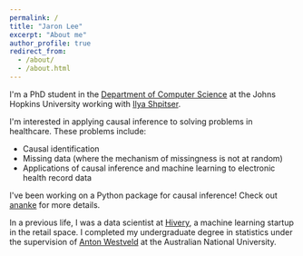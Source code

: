 ```yaml
---
permalink: /
title: "Jaron Lee"
excerpt: "About me"
author_profile: true
redirect_from: 
  - /about/
  - /about.html
---
```

I'm a PhD student in the [Department of Computer Science](https://www.cs.jhu.edu) at the Johns Hopkins University working with [Ilya Shpitser](https://www.cs.jhu.edu/~ilyas/). 

I'm interested in applying causal inference to solving problems in healthcare. These problems include:
* Causal identification
* Missing data (where the mechanism of missingness is not at random) 
* Applications of causal inference and machine learning to electronic health record data

I've been working on a Python package for causal inference! Check out [ananke](https://ananke.readthedocs.io/en/latest/) for more details.

In a previous life, I was a data scientist at [Hivery](https://www.hivery.com), a machine learning startup in the retail space. I completed my undergraduate degree in statistics under the supervision of [Anton Westveld](https://westveld-statsci.com/) at the Australian National University.
